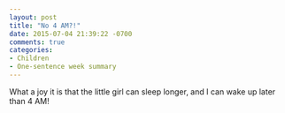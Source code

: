 ```yaml
---
layout: post
title: "No 4 AM?!"
date: 2015-07-04 21:39:22 -0700
comments: true
categories: 
- Children
- One-sentence week summary
---
```

What a joy it is that the little girl can sleep longer, and I can wake up later than 4 AM!
